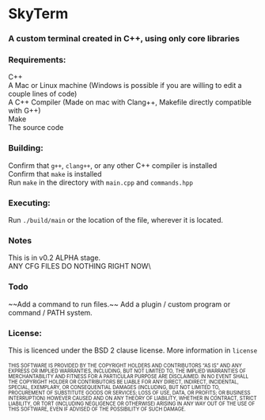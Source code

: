 # SkyTerm
### A custom terminal created in C++, using only core libraries

### Requirements:
C++\
A Mac or Linux machine (Windows is possible if you are willing to edit a couple lines of code)\
A C++ Compiler (Made on mac with Clang++, Makefile directly compatible with G++)\
Make\
The source code

### Building:
Confirm that ``g++``, ``clang++``, or any other C++ compiler is installed\
Confirm that ``make`` is installed\
Run ``make`` in the directory with ``main.cpp`` and ``commands.hpp``

### Executing:
Run ``./build/main`` or the location of the file, wherever it is located.

### Notes
This is in v0.2 ALPHA stage.\
ANY CFG FILES DO NOTHING RIGHT NOW\

### Todo
~~Add a command to run files.\~~
Add a plugin / custom program or command / PATH system.

### License:
This is licenced under the BSD 2 clause license. More information in ``license``\
\
<sup><sub>THIS SOFTWARE IS PROVIDED BY THE COPYRIGHT HOLDERS AND CONTRIBUTORS “AS IS” AND ANY EXPRESS OR IMPLIED WARRANTIES, INCLUDING, BUT NOT LIMITED TO, THE IMPLIED WARRANTIES OF MERCHANTABILITY AND FITNESS FOR A PARTICULAR PURPOSE ARE DISCLAIMED. IN NO EVENT SHALL THE COPYRIGHT HOLDER OR CONTRIBUTORS BE LIABLE FOR ANY DIRECT, INDIRECT, INCIDENTAL, SPECIAL, EXEMPLARY, OR CONSEQUENTIAL DAMAGES (INCLUDING, BUT NOT LIMITED TO, PROCUREMENT OF SUBSTITUTE GOODS OR SERVICES; LOSS OF USE, DATA, OR PROFITS; OR BUSINESS INTERRUPTION) HOWEVER CAUSED AND ON ANY THEORY OF LIABILITY, WHETHER IN CONTRACT, STRICT LIABILITY, OR TORT (INCLUDING NEGLIGENCE OR OTHERWISE) ARISING IN ANY WAY OUT OF THE USE OF THIS SOFTWARE, EVEN IF ADVISED OF THE POSSIBILITY OF SUCH DAMAGE.</sub></sup>
